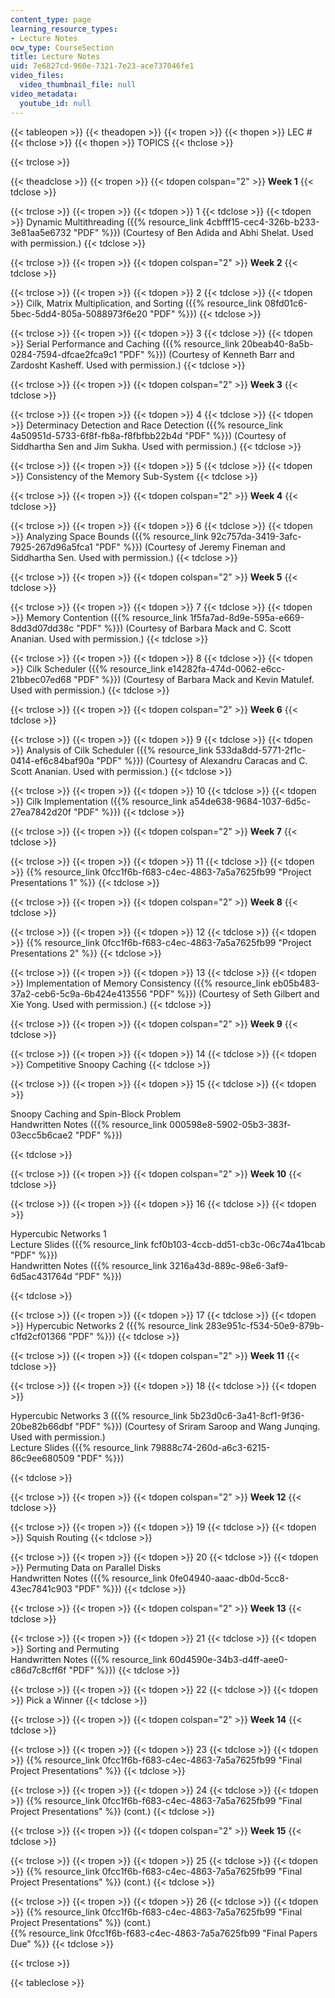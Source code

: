 ```yaml
---
content_type: page
learning_resource_types:
- Lecture Notes
ocw_type: CourseSection
title: Lecture Notes
uid: 7e6827cd-960e-7321-7e23-ace737046fe1
video_files:
  video_thumbnail_file: null
video_metadata:
  youtube_id: null
---
```


{{< tableopen >}}
{{< theadopen >}}
{{< tropen >}}
{{< thopen >}}
LEC #
{{< thclose >}}
{{< thopen >}}
TOPICS
{{< thclose >}}

{{< trclose >}}

{{< theadclose >}}
{{< tropen >}}
{{< tdopen colspan="2" >}}
**Week 1**
{{< tdclose >}}

{{< trclose >}}
{{< tropen >}}
{{< tdopen >}}
1
{{< tdclose >}}
{{< tdopen >}}
Dynamic Multithreading ({{% resource_link 4cbfff15-cec4-326b-b233-3e81aa5e6732 "PDF" %}}) (Courtesy of Ben Adida and Abhi Shelat. Used with permission.)
{{< tdclose >}}

{{< trclose >}}
{{< tropen >}}
{{< tdopen colspan="2" >}}
**Week 2**
{{< tdclose >}}

{{< trclose >}}
{{< tropen >}}
{{< tdopen >}}
2
{{< tdclose >}}
{{< tdopen >}}
Cilk, Matrix Multiplication, and Sorting ({{% resource_link 08fd01c6-5bec-5dd4-805a-5088973f6e20 "PDF" %}})
{{< tdclose >}}

{{< trclose >}}
{{< tropen >}}
{{< tdopen >}}
3
{{< tdclose >}}
{{< tdopen >}}
Serial Performance and Caching ({{% resource_link 20beab40-8a5b-0284-7594-dfcae2fca9c1 "PDF" %}}) (Courtesy of Kenneth Barr and Zardosht Kasheff. Used with permission.)
{{< tdclose >}}

{{< trclose >}}
{{< tropen >}}
{{< tdopen colspan="2" >}}
**Week 3**
{{< tdclose >}}

{{< trclose >}}
{{< tropen >}}
{{< tdopen >}}
4
{{< tdclose >}}
{{< tdopen >}}
Determinacy Detection and Race Detection ({{% resource_link 4a50951d-5733-6f8f-fb8a-f8fbfbb22b4d "PDF" %}}) (Courtesy of Siddhartha Sen and Jim Sukha. Used with permission.)
{{< tdclose >}}

{{< trclose >}}
{{< tropen >}}
{{< tdopen >}}
5
{{< tdclose >}}
{{< tdopen >}}
Consistency of the Memory Sub-System
{{< tdclose >}}

{{< trclose >}}
{{< tropen >}}
{{< tdopen colspan="2" >}}
**Week 4**
{{< tdclose >}}

{{< trclose >}}
{{< tropen >}}
{{< tdopen >}}
6
{{< tdclose >}}
{{< tdopen >}}
Analyzing Space Bounds ({{% resource_link 92c757da-3419-3afc-7925-267d96a5fca1 "PDF" %}}) (Courtesy of Jeremy Fineman and Siddhartha Sen. Used with permission.)
{{< tdclose >}}

{{< trclose >}}
{{< tropen >}}
{{< tdopen colspan="2" >}}
**Week 5**
{{< tdclose >}}

{{< trclose >}}
{{< tropen >}}
{{< tdopen >}}
7
{{< tdclose >}}
{{< tdopen >}}
Memory Contention ({{% resource_link 1f5fa7ad-8d9e-595a-e669-8dd3d07dd38c "PDF" %}}) (Courtesy of Barbara Mack and C. Scott Ananian. Used with permission.)
{{< tdclose >}}

{{< trclose >}}
{{< tropen >}}
{{< tdopen >}}
8
{{< tdclose >}}
{{< tdopen >}}
Cilk Scheduler ({{% resource_link e14282fa-474d-0062-e6cc-21bbec07ed68 "PDF" %}}) (Courtesy of Barbara Mack and Kevin Matulef. Used with permission.)
{{< tdclose >}}

{{< trclose >}}
{{< tropen >}}
{{< tdopen colspan="2" >}}
**Week 6**
{{< tdclose >}}

{{< trclose >}}
{{< tropen >}}
{{< tdopen >}}
9
{{< tdclose >}}
{{< tdopen >}}
Analysis of Cilk Scheduler ({{% resource_link 533da8dd-5771-2f1c-0414-ef6c84baf90a "PDF" %}}) (Courtesy of Alexandru Caracas and C. Scott Ananian. Used with permission.)
{{< tdclose >}}

{{< trclose >}}
{{< tropen >}}
{{< tdopen >}}
10
{{< tdclose >}}
{{< tdopen >}}
Cilk Implementation ({{% resource_link a54de638-9684-1037-6d5c-27ea7842d20f "PDF" %}})
{{< tdclose >}}

{{< trclose >}}
{{< tropen >}}
{{< tdopen colspan="2" >}}
**Week 7**
{{< tdclose >}}

{{< trclose >}}
{{< tropen >}}
{{< tdopen >}}
11
{{< tdclose >}}
{{< tdopen >}}
{{% resource_link 0fcc1f6b-f683-c4ec-4863-7a5a7625fb99 "Project Presentations 1" %}}
{{< tdclose >}}

{{< trclose >}}
{{< tropen >}}
{{< tdopen colspan="2" >}}
**Week 8**
{{< tdclose >}}

{{< trclose >}}
{{< tropen >}}
{{< tdopen >}}
12
{{< tdclose >}}
{{< tdopen >}}
{{% resource_link 0fcc1f6b-f683-c4ec-4863-7a5a7625fb99 "Project Presentations 2" %}}
{{< tdclose >}}

{{< trclose >}}
{{< tropen >}}
{{< tdopen >}}
13
{{< tdclose >}}
{{< tdopen >}}
Implementation of Memory Consistency ({{% resource_link eb05b483-37a2-ceb6-5c9a-6b424e413556 "PDF" %}}) (Courtesy of Seth Gilbert and Xie Yong. Used with permission.)
{{< tdclose >}}

{{< trclose >}}
{{< tropen >}}
{{< tdopen colspan="2" >}}
**Week 9**
{{< tdclose >}}

{{< trclose >}}
{{< tropen >}}
{{< tdopen >}}
14
{{< tdclose >}}
{{< tdopen >}}
Competitive Snoopy Caching
{{< tdclose >}}

{{< trclose >}}
{{< tropen >}}
{{< tdopen >}}
15
{{< tdclose >}}
{{< tdopen >}}


Snoopy Caching and Spin-Block Problem  
Handwritten Notes ({{% resource_link 000598e8-5902-05b3-383f-03ecc5b6cae2 "PDF" %}})


{{< tdclose >}}

{{< trclose >}}
{{< tropen >}}
{{< tdopen colspan="2" >}}
**Week 10**
{{< tdclose >}}

{{< trclose >}}
{{< tropen >}}
{{< tdopen >}}
16
{{< tdclose >}}
{{< tdopen >}}


Hypercubic Networks 1  
Lecture Slides ({{% resource_link fcf0b103-4ccb-dd51-cb3c-06c74a41bcab "PDF" %}})  
Handwritten Notes ({{% resource_link 3216a43d-889c-98e6-3af9-6d5ac431764d "PDF" %}})


{{< tdclose >}}

{{< trclose >}}
{{< tropen >}}
{{< tdopen >}}
17
{{< tdclose >}}
{{< tdopen >}}
Hypercubic Networks 2 ({{% resource_link 283e951c-f534-50e9-879b-c1fd2cf01366 "PDF" %}})
{{< tdclose >}}

{{< trclose >}}
{{< tropen >}}
{{< tdopen colspan="2" >}}
**Week 11**
{{< tdclose >}}

{{< trclose >}}
{{< tropen >}}
{{< tdopen >}}
18
{{< tdclose >}}
{{< tdopen >}}


Hypercubic Networks 3 ({{% resource_link 5b23d0c6-3a41-8cf1-9f36-20be82b66dbf "PDF" %}}) (Courtesy of Sriram Saroop and Wang Junqing. Used with permission.)  
Lecture Slides ({{% resource_link 79888c74-260d-a6c3-6215-86c9ee680509 "PDF" %}})


{{< tdclose >}}

{{< trclose >}}
{{< tropen >}}
{{< tdopen colspan="2" >}}
**Week 12**
{{< tdclose >}}

{{< trclose >}}
{{< tropen >}}
{{< tdopen >}}
19
{{< tdclose >}}
{{< tdopen >}}
Squish Routing
{{< tdclose >}}

{{< trclose >}}
{{< tropen >}}
{{< tdopen >}}
20
{{< tdclose >}}
{{< tdopen >}}
Permuting Data on Parallel Disks  
Handwritten Notes ({{% resource_link 0fe04940-aaac-db0d-5cc8-43ec7841c903 "PDF" %}})
{{< tdclose >}}

{{< trclose >}}
{{< tropen >}}
{{< tdopen colspan="2" >}}
**Week 13**
{{< tdclose >}}

{{< trclose >}}
{{< tropen >}}
{{< tdopen >}}
21
{{< tdclose >}}
{{< tdopen >}}
Sorting and Permuting  
Handwritten Notes ({{% resource_link 60d4590e-34b3-d4ff-aee0-c86d7c8cff6f "PDF" %}})
{{< tdclose >}}

{{< trclose >}}
{{< tropen >}}
{{< tdopen >}}
22
{{< tdclose >}}
{{< tdopen >}}
Pick a Winner
{{< tdclose >}}

{{< trclose >}}
{{< tropen >}}
{{< tdopen colspan="2" >}}
**Week 14**
{{< tdclose >}}

{{< trclose >}}
{{< tropen >}}
{{< tdopen >}}
23
{{< tdclose >}}
{{< tdopen >}}
{{% resource_link 0fcc1f6b-f683-c4ec-4863-7a5a7625fb99 "Final Project Presentations" %}}
{{< tdclose >}}

{{< trclose >}}
{{< tropen >}}
{{< tdopen >}}
24
{{< tdclose >}}
{{< tdopen >}}
{{% resource_link 0fcc1f6b-f683-c4ec-4863-7a5a7625fb99 "Final Project Presentations" %}} (cont.)
{{< tdclose >}}

{{< trclose >}}
{{< tropen >}}
{{< tdopen colspan="2" >}}
**Week 15**
{{< tdclose >}}

{{< trclose >}}
{{< tropen >}}
{{< tdopen >}}
25
{{< tdclose >}}
{{< tdopen >}}
{{% resource_link 0fcc1f6b-f683-c4ec-4863-7a5a7625fb99 "Final Project Presentations" %}} (cont.)
{{< tdclose >}}

{{< trclose >}}
{{< tropen >}}
{{< tdopen >}}
26
{{< tdclose >}}
{{< tdopen >}}
{{% resource_link 0fcc1f6b-f683-c4ec-4863-7a5a7625fb99 "Final Project Presentations" %}} (cont.)  
{{% resource_link 0fcc1f6b-f683-c4ec-4863-7a5a7625fb99 "Final Papers Due" %}}
{{< tdclose >}}

{{< trclose >}}

{{< tableclose >}}